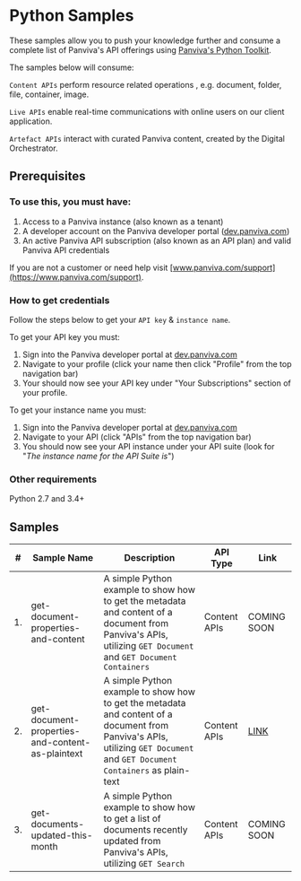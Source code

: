 # Python Samples
These samples allow you to push your knowledge further and consume a complete list of Panviva's API offerings using [Panviva's Python Toolkit](https://pypi.org/project/panviva). 

The samples below will consume:

`Content APIs` perform resource related operations , e.g. document, folder, file, container, image. 

`Live APIs` enable real-time communications with online users on our client application. 

`Artefact APIs` interact with curated Panviva content, created by the Digital Orchestrator.

## **Prerequisites**

### To use this, you must have:

1. Access to a Panviva instance (also known as a tenant)
2. A developer account on the Panviva developer portal ([dev.panviva.com](https://dev.panviva.com))
3. An active Panviva API subscription (also known as an API plan) and valid Panviva API credentials

If you are not a customer or need help visit [www.panviva.com/support](https://www.panviva.com/support).

### How to get credentials

Follow the steps below to get your `API key` & `instance name`.

To get your API key you must:

1. Sign into the Panviva developer portal at [dev.panviva.com](https://dev.panviva.com)
2. Navigate to your profile (click your name then click "Profile" from the top navigation bar)
3. Your should now see your API key under "Your Subscriptions" section of your profile.

To get your instance name you must:

1. Sign into the Panviva developer portal at [dev.panviva.com](https://dev.panviva.com)
2. Navigate to your API (click "APIs" from the top navigation bar)
3. You should now see your API instance under your API suite (look for "_The instance name for the API Suite is_")

### Other requirements

Python 2.7 and 3.4+

## Samples

| # | Sample Name | Description  | API Type | Link |
| - | ----------- | ------------ | -------- | ---- |
| 1. | get-document-properties-and-content |A simple Python example to show how to get the metadata and content of a document from Panviva's APIs, utilizing `GET Document` and `GET Document Containers` | Content APIs | COMING SOON |
| 2.| get-document-properties-and-content-as-plaintext | A simple Python example to show how to get the metadata and content of a document from Panviva's APIs, utilizing `GET Document` and `GET Document Containers` as plain-text | Content APIs  | [LINK](https://github.com/panviva/samples-python/tree/master/python-sdk-get-doc)|
| 3. | get-documents-updated-this-month |A simple Python example to show how to get a list of documents recently updated from Panviva's APIs, utilizing `GET Search` | Content APIs | COMING SOON |


